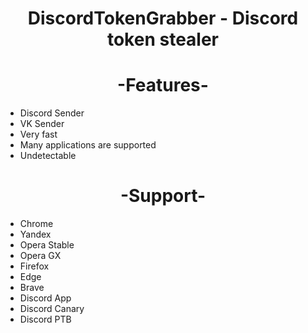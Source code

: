 <h1 align="center">DiscordTokenGrabber - Discord token stealer</h1>

<h1 align="center">-Features-</h1>

- Discord Sender
- VK Sender
- Very fast
- Many applications are supported
- Undetectable

<h1 align="center">-Support-</h1>

- Chrome
- Yandex
- Opera Stable
- Opera GX
- Firefox
- Edge
- Brave
- Discord App
- Discord Canary
- Discord PTB